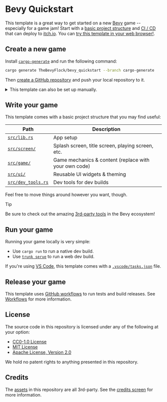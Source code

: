 # Bevy Quickstart

This template is a great way to get started on a new [Bevy](https://bevyengine.org/) game -- especially for a game jam! Start with a [basic project structure](#write-your-game) and [CI / CD](#release-your-game) that can deploy to [itch.io](https://itch.io). You can [try this template in your web browser!](https://the-bevy-flock.itch.io/bevy-quickstart).

## Create a new game

Install [`cargo-generate`](https://github.com/cargo-generate/cargo-generate) and run the following command:

```sh
cargo generate TheBevyFlock/bevy_quickstart --branch cargo-generate
```

Then [create a GitHub repository](https://github.com/new) and push your local repository to it.

<details>
  <summary>This template can also be set up manually.</summary>

Navigate to the top of [this GitHub repository](https://github.com/TheBevyFlock/bevy_quickstart/) and select `Use this template > Create a new repository`:

![example](TODO)

Clone your new Github repository to a local repository and push a commit with the following changes:

- Delete `LICENSE`, `README`, and `docs/` files.
- Search for and replace instances of `bevy_quickstart` with the name of your project.
- Adjust the `env` variables in [`.github/workflows/release.yaml`](.github/workflows/release.yaml).

</details>

## Write your game

This template comes with a basic project structure that you may find useful:

| Path                                   | Description                                           |
|----------------------------------------|-------------------------------------------------------|
| [`src/lib.rs`](src/lib.rs)             | App setup                                             |
| [`src/screen/`](src/screen)            | Splash screen, title screen, playing screen, etc.     |
| [`src/game/`](src/game)                | Game mechanics & content (replace with your own code) |
| [`src/ui/`](src/ui)                    | Reusable UI widgets & theming                         |
| [`src/dev_tools.rs`](src/dev_tools.rs) | Dev tools for dev builds                              |

Feel free to move things around however you want, though.

> [!Tip]
> Be sure to check out the amazing [3rd-party tools](docs/tooling.md) in the Bevy ecosystem!

## Run your game

Running your game locally is very simple:

- Use `cargo run` to run a native dev build.
- Use [`trunk serve`](https://trunkrs.dev/) to run a web dev build.

If you're using [VS Code](https://code.visualstudio.com/), this template comes with a [`.vscode/tasks.json`](.vscode/tasks.json) file.

## Release your game

This template uses [GitHub workflows](https://docs.github.com/en/actions/using-workflows) to run tests and build releases. See [Workflows](docs/workflows.md) for more information.

## License

The source code in this repository is licensed under any of the following at your option:

- [CC0-1.0 License](LICENSE-CC0-1.0.txt)
- [MIT License](LICENSE-MIT.txt)
- [Apache License, Version 2.0](LICENSE-Apache-2.0.txt)

We hold no patent rights to anything presented in this repository.

## Credits

The [assets](assets) in this repository are all 3rd-party. See the [credits screen](src/screen/credits.rs) for more information.
